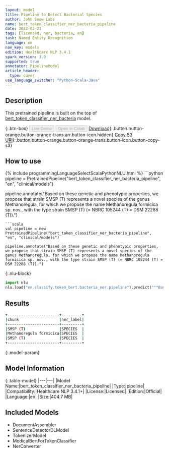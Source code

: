 ```yaml
---
layout: model
title: Pipeline to Detect Bacterial Species
author: John Snow Labs
name: bert_token_classifier_ner_bacteria_pipeline
date: 2022-03-21
tags: [licensed, ner, bacteria, en]
task: Named Entity Recognition
language: en
nav_key: models
edition: Healthcare NLP 3.4.1
spark_version: 3.0
supported: true
annotator: PipelineModel
article_header:
  type: cover
use_language_switcher: "Python-Scala-Java"
---
```


## Description

This pretrained pipeline is built on the top of [bert_token_classifier_ner_bacteria](https://nlp.johnsnowlabs.com/2022/01/07/bert_token_classifier_ner_bacteria_en.html) model.

{:.btn-box}
<button class="button button-orange" disabled>Live Demo</button>
<button class="button button-orange" disabled>Open in Colab</button>
[Download](https://s3.amazonaws.com/auxdata.johnsnowlabs.com/clinical/models/bert_token_classifier_ner_bacteria_pipeline_en_3.4.1_3.0_1647862897728.zip){:.button.button-orange.button-orange-trans.arr.button-icon.hidden}
[Copy S3 URI](s3://auxdata.johnsnowlabs.com/clinical/models/bert_token_classifier_ner_bacteria_pipeline_en_3.4.1_3.0_1647862897728.zip){:.button.button-orange.button-orange-trans.button-icon.button-copy-s3}

## How to use



<div class="tabs-box" markdown="1">
{% include programmingLanguageSelectScalaPythonNLU.html %}
```python
pipeline = PretrainedPipeline("bert_token_classifier_ner_bacteria_pipeline", "en", "clinical/models")

pipeline.annotate("Based on these genetic and phenotypic properties, we propose that strain SMSP (T) represents a novel species of the genus Methanoregula, for which we propose the name Methanoregula formicica sp. nov., with the type strain SMSP (T) (= NBRC 105244 (T) = DSM 22288 (T)).")
```
```scala
val pipeline = new PretrainedPipeline("bert_token_classifier_ner_bacteria_pipeline", "en", "clinical/models")

pipeline.annotate("Based on these genetic and phenotypic properties, we propose that strain SMSP (T) represents a novel species of the genus Methanoregula, for which we propose the name Methanoregula formicica sp. nov., with the type strain SMSP (T) (= NBRC 105244 (T) = DSM 22288 (T)).")
```


{:.nlu-block}
```python
import nlu
nlu.load("en.classify.token_bert.bacteria_ner.pipeline").predict("""Based on these genetic and phenotypic properties, we propose that strain SMSP (T) represents a novel species of the genus Methanoregula, for which we propose the name Methanoregula formicica sp. nov., with the type strain SMSP (T) (= NBRC 105244 (T) = DSM 22288 (T)).""")
```

</div>

## Results

```bash
+-----------------------+---------+
|chunk                  |ner_label|
+-----------------------+---------+
|SMSP (T)               |SPECIES  |
|Methanoregula formicica|SPECIES  |
|SMSP (T)               |SPECIES  |
+-----------------------+---------+
```

{:.model-param}
## Model Information

{:.table-model}
|---|---|
|Model Name:|bert_token_classifier_ner_bacteria_pipeline|
|Type:|pipeline|
|Compatibility:|Healthcare NLP 3.4.1+|
|License:|Licensed|
|Edition:|Official|
|Language:|en|
|Size:|404.7 MB|

## Included Models

- DocumentAssembler
- SentenceDetectorDLModel
- TokenizerModel
- MedicalBertForTokenClassifier
- NerConverter
